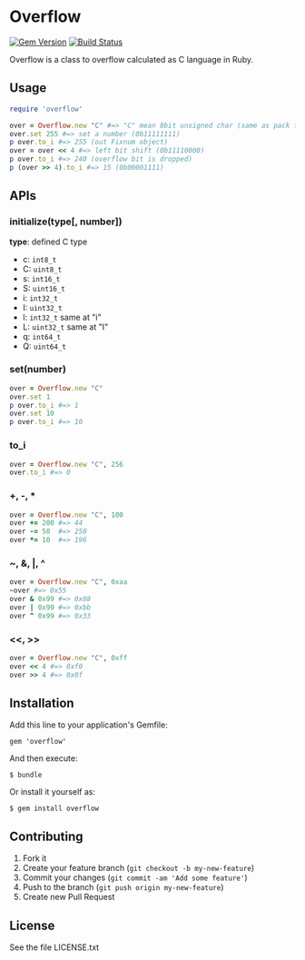 # Overflow

[![Gem Version](https://badge.fury.io/rb/overflow.png)](http://badge.fury.io/rb/overflow)
[![Build Status](https://travis-ci.org/ksss/overflow.png?branch=master)](https://travis-ci.org/ksss/overflow)

Overflow is a class to overflow calculated as C language in Ruby.

## Usage

```ruby
require 'overflow'

over = Overflow.new "C" #=> "C" mean 8bit unsigned char (same as pack template)
over.set 255 #=> set a number (0b11111111)
p over.to_i #=> 255 (out Fixnum object)
over = over << 4 #=> left bit shift (0b11110000)
p over.to_i #=> 240 (overflow bit is dropped)
p (over >> 4).to_i #=> 15 (0b00001111)
```

## APIs

### initialize(type[, number])

**type**: defined C type

- c: `int8_t`
- C: `uint8_t`
- s: `int16_t`
- S: `uint16_t`
- i: `int32_t`
- I: `uint32_t`
- l: `int32_t` same at "i"
- L: `uint32_t` same at "I"
- q: `int64_t`
- Q: `uint64_t`

### set(number)

```ruby
over = Overflow.new "C"
over.set 1
p over.to_i #=> 1
over.set 10
p over.to_i #=> 10
```

### to\_i

```ruby
over = Overflow.new "C", 256
over.to_i #=> 0
```

### +, -, \*

```ruby
over = Overflow.new "C", 100
over += 200 #=> 44
over -= 50  #=> 250
over *= 10  #=> 196
```

###  ~, &, |, ^

```ruby
over = Overflow.new "C", 0xaa
~over #=> 0x55
over & 0x99 #=> 0x88
over | 0x99 #=> 0xbb
over ^ 0x99 #=> 0x33
```

### \<\<, \>\>

```ruby
over = Overflow.new "C", 0xff
over << 4 #=> 0xf0
over >> 4 #=> 0x0f
```

## Installation

Add this line to your application's Gemfile:

    gem 'overflow'

And then execute:

    $ bundle

Or install it yourself as:

    $ gem install overflow

## Contributing

1. Fork it
2. Create your feature branch (`git checkout -b my-new-feature`)
3. Commit your changes (`git commit -am 'Add some feature'`)
4. Push to the branch (`git push origin my-new-feature`)
5. Create new Pull Request

## License

See the file LICENSE.txt

